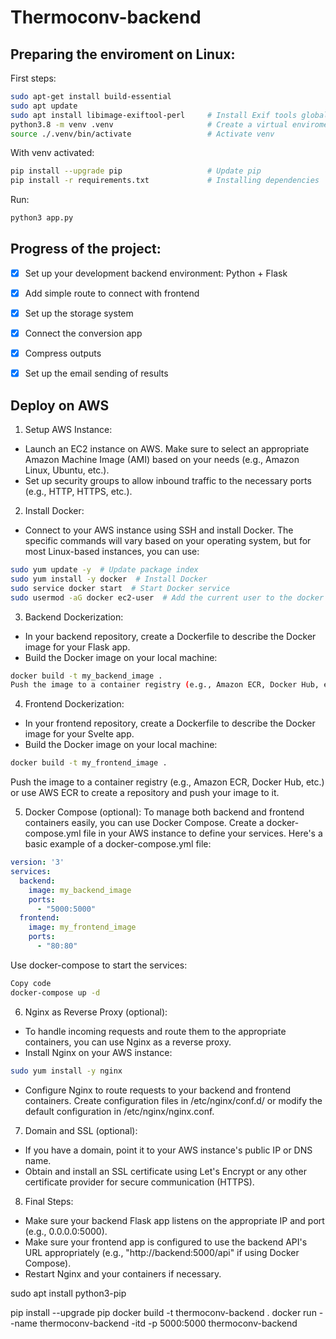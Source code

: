 # Thermoconv-backend

## Preparing the enviroment on Linux:

First steps:
```bash
sudo apt-get install build-essential
sudo apt update
sudo apt install libimage-exiftool-perl     # Install Exif tools globaly
python3.8 -m venv .venv                     # Create a virtual enviroment
source ./.venv/bin/activate                 # Activate venv
```

With venv activated:
```bash
pip install --upgrade pip                   # Update pip
pip install -r requirements.txt             # Installing dependencies
```

Run:
```bash
python3 app.py
```


## Progress of the project:

- [X] Set up your development backend environment: Python + Flask
- [X] Add simple route to connect with frontend
- [X] Set up the storage system
- [X] Connect the conversion app  
- [X] Compress outputs
- [X] Set up the email sending of results



## Deploy on AWS

1. Setup AWS Instance:
- Launch an EC2 instance on AWS. Make sure to select an appropriate Amazon Machine Image (AMI) based on your needs (e.g., Amazon Linux, Ubuntu, etc.).
- Set up security groups to allow inbound traffic to the necessary ports (e.g., HTTP, HTTPS, etc.).

2. Install Docker:
- Connect to your AWS instance using SSH and install Docker. The specific commands will vary based on your operating system, but for most Linux-based instances, you can use:
```bash
sudo yum update -y  # Update package index
sudo yum install -y docker  # Install Docker
sudo service docker start  # Start Docker service
sudo usermod -aG docker ec2-user  # Add the current user to the docker group (optional but avoids using sudo with docker commands) 
```

3. Backend Dockerization:
- In your backend repository, create a Dockerfile to describe the Docker image for your Flask app.
- Build the Docker image on your local machine:
```bash
docker build -t my_backend_image .
Push the image to a container registry (e.g., Amazon ECR, Docker Hub, etc.) or use AWS ECR to create a repository and push your image to it.
```

4. Frontend Dockerization:
- In your frontend repository, create a Dockerfile to describe the Docker image for your Svelte app.
- Build the Docker image on your local machine:
```bash
docker build -t my_frontend_image .
```
Push the image to a container registry (e.g., Amazon ECR, Docker Hub, etc.) or use AWS ECR to create a repository and push your image to it.

5. Docker Compose (optional):
To manage both backend and frontend containers easily, you can use Docker Compose. Create a docker-compose.yml file in your AWS instance to define your services.
Here's a basic example of a docker-compose.yml file:
```yaml
version: '3'
services:
  backend:
    image: my_backend_image
    ports:
      - "5000:5000"
  frontend:
    image: my_frontend_image
    ports:
      - "80:80"
```

Use docker-compose to start the services:
```bash
Copy code
docker-compose up -d
```

6. Nginx as Reverse Proxy (optional):
- To handle incoming requests and route them to the appropriate containers, you can use Nginx as a reverse proxy.
- Install Nginx on your AWS instance:
```bash
sudo yum install -y nginx
```
- Configure Nginx to route requests to your backend and frontend containers. Create configuration files in /etc/nginx/conf.d/ or modify the default configuration in /etc/nginx/nginx.conf.

7. Domain and SSL (optional):
- If you have a domain, point it to your AWS instance's public IP or DNS name.
- Obtain and install an SSL certificate using Let's Encrypt or any other certificate provider for secure communication (HTTPS).

8. Final Steps:
- Make sure your backend Flask app listens on the appropriate IP and port (e.g., 0.0.0.0:5000).
- Make sure your frontend app is configured to use the backend API's URL appropriately (e.g., "http://backend:5000/api" if using Docker Compose).
- Restart Nginx and your containers if necessary.




sudo apt install python3-pip

pip install --upgrade pip
docker build -t thermoconv-backend .
docker run --name thermoconv-backend -itd -p 5000:5000 thermoconv-backend 